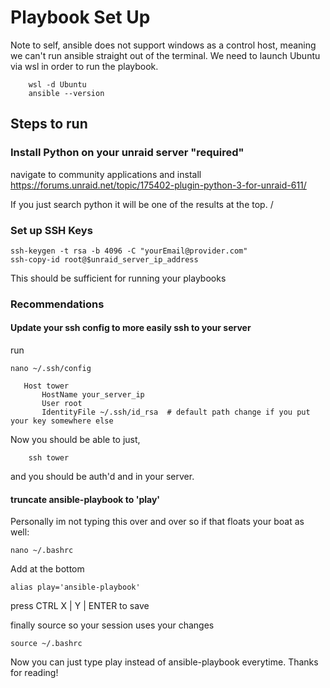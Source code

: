 # Playbook Set Up
Note to self, ansible does not support windows as a control host, meaning we can't run ansible straight out of the terminal. We need to launch Ubuntu via wsl in order to run the playbook.

```
    wsl -d Ubuntu
    ansible --version
```

## Steps to run

### Install Python on your unraid server "required"

navigate to community applications and install https://forums.unraid.net/topic/175402-plugin-python-3-for-unraid-611/

If you just search python it will be one of the results at the top. /

### Set up SSH Keys

```
ssh-keygen -t rsa -b 4096 -C "yourEmail@provider.com"
ssh-copy-id root@$unraid_server_ip_address
```

This should be sufficient for running your playbooks

### Recommendations

#### Update your ssh config to more easily ssh to your server

run 
```
nano ~/.ssh/config
```

```
   Host tower
       HostName your_server_ip
       User root
       IdentityFile ~/.ssh/id_rsa  # default path change if you put your key somewhere else

```

Now you should be able to just, 

```
    ssh tower
```

and you should be auth'd and in your server. 

#### truncate ansible-playbook to 'play'

Personally im not typing this over and over so if that floats your boat as well:

```
nano ~/.bashrc
```

Add at the bottom
```
alias play='ansible-playbook'
```
press CTRL X  | Y | ENTER to save

finally source so your session uses your changes

```
source ~/.bashrc
```

Now you can just type play instead of ansible-playbook everytime. Thanks for reading!